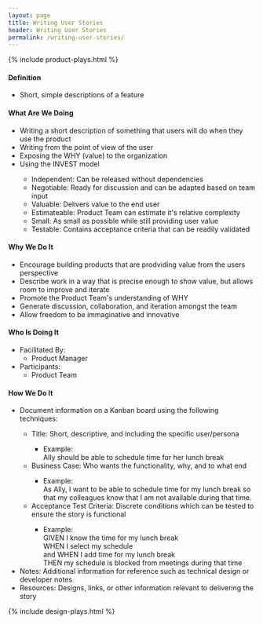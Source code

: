 ```yaml
---
layout: page
title: Writing User Stories
header: Writing User Stories
permalink: /writing-user-stories/
---
```

<div class="row">
    <div class="col-md-3">
       {% include product-plays.html %}
    </div>
    <div class="col-md-6">
        <h4 class="Definition" id="Definition">
            Definition
        </h4>
		<ul>
			<li>Short, simple descriptions of a feature</li>
		</ul>
        <h4 class="What" id="What">
            What Are We Doing
        </h4>
	<ul>
        <li>Writing a short description of something that users will do when they use the product</li>
        <li>Writing from the point of view of the user</li>
        <li>Exposing the WHY (value) to the organization</li>
        <li>Using the INVEST model</li>
        <ul>
           <li>Independent: Can be released without dependencies</li>
           <li>Negotiable: Ready for discussion and can be adapted based on team input</li>
           <li>Valuable: Delivers value to the end user</li>
           <li>Estimateable: Product Team can estimate it's relative complexity</li>
           <li>Small: As small as possible while still providing user value</li>
           <li>Testable: Contains acceptance criteria that can be readily validated</li>
        </ul>
	</ul>
        <h4 class="Why" id="Why">
            Why We Do It
        </h4>
            <ul>
                <li>Encourage building products that are prodviding value from the users perspective</li>
                <li>Describe work in a way that is precise enough to show value, but allows room to improve and iterate</li>
                <li>Promote the Product Team's understanding of WHY</li>
                <li>Generate discussion, collaboration, and iteration amongst the team</li>
                <li>Allow freedom to be immaginative and innovative</li>
	        </ul>
        <h4 class="Who" id="Who">
            Who Is Doing It
        </h4>
            <ul>
                <li>Facilitated By:
    	            <ul>
        	            <li>Product Manager</li>
    	            </ul>
                 </li>
                <li>Participants:
    	            <ul>
                      <li>Product Team</li>
                  </ul>    
                </li>
            </ul>
        <h4 class="How" id="How">
            How We Do It
        </h4>
            <ul>
                <li>Document information on a Kanban board using the following techniques:</li>
                <ul>
                   <li>Title: Short, descriptive, and including the specific user/persona</li>
                   <ul><li>Example: <br> Ally should be able to schedule time for her lunch break</li></ul>
                   <li>Business Case: Who wants the functionality, why, and to what end</li>
                   <ul><li>Example: <br> As Ally, I want to be able to schedule time for my lunch break so that my colleagues know that I am not available during that time.</li></ul>
                   <li>Acceptance Test Criteria: Discrete conditions which can be tested to ensure the story is functional</li>
                   <ul><li>Example: <br> GIVEN I know the time for my lunch break <br> WHEN I select my schedule <br> and WHEN I add time for my lunch break <br> THEN my schedule is blocked from meetings during that time</li></ul>
                </ul>
                <li>Notes: Additional information for reference such as technical design or developer notes</li>
                <li>Resources: Designs, links, or other information relevant to delivering the story</li>
    </ul>
    </div>
    <div class="col-md-3">
        {% include design-plays.html %}
    </div>
</div>
